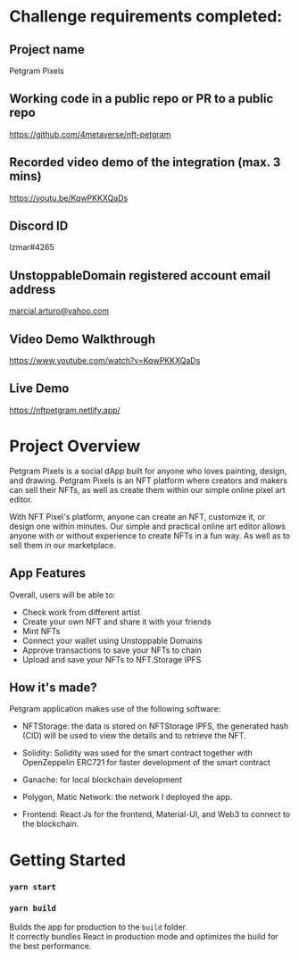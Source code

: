 # Challenge requirements completed:
## Project name
Petgram Pixels

## Working code in a public repo or PR to a public repo
https://github.com/4metaverse/nft-petgram

## Recorded video demo of the integration (max. 3 mins)
https://youtu.be/KqwPKKXQaDs

## Discord ID
Izmar#4265

## UnstoppableDomain registered account email address
marcial.arturo@yahoo.com

## Video Demo Walkthrough
https://www.youtube.com/watch?v=KqwPKKXQaDs

## Live Demo
https://nftpetgram.netlify.app/


# Project Overview
Petgram Pixels is a social dApp built for anyone who loves painting, design, and drawing. Petgram Pixels is an NFT platform where creators and makers can sell their NFTs, as well as create them within our simple online pixel art editor.

With NFT Pixel's platform, anyone can create an NFT, customize it, or design one within minutes. Our simple and practical online art editor allows anyone with or without experience to create NFTs in a fun way. As well as to sell them in our marketplace.


## App Features
Overall, users will be able to:

- Check work from different artist
- Create your own NFT and share it with your friends
- Mint NFTs
- Connect your wallet using Unstoppable Domains
- Approve transactions to save your NFTs to chain
- Upload and save your NFTs to NFT.Storage IPFS

## How it's made?

Petgram application makes use of the following software:

- NFTStorage: the data is stored on NFTStorage IPFS, the generated hash (CID) will be used to view the details and to retrieve the NFT.

* Solidity: Solidity was used for the smart contract together with OpenZeppelin ERC721 for faster development of the smart contract

* Ganache: for local blockchain development

* Polygon, Matic Network: the network I deployed the app.

* Frontend: React Js for the frontend, Material-UI, and Web3 to connect to the blockchain.

# Getting Started

### `yarn start`

### `yarn build`

Builds the app for production to the `build` folder.\
It correctly bundles React in production mode and optimizes the build for the best performance.
